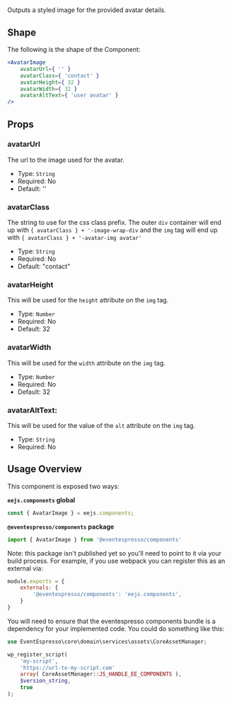 # <AvatarImage />

Outputs a styled image for the provided avatar details.

## Shape

The following is the shape of the Component:

```jsx
<AvatarImage
    avatarUrl={ '' }
    avatarClass={ 'contact' }
    avatarHeight={ 32 }
    avatarWidth={ 32 }
    avatarAltText={ 'user avatar' }
/>
```

## Props

### avatarUrl

The url to the image used for the avatar.

- Type: `String`
- Required: No
- Default: ''

### avatarClass

The string to use for the css class prefix.  The outer `div` container will end up with `{ avatarClass } + '-image-wrap-div` and the `img` tag will end up with `{ avatarClass } + '-avatar-img avatar'`

- Type: `String`
- Required: No
- Default: "contact"

### avatarHeight

This will be used for the `height` attribute on the `img` tag.

- Type: `Number`
- Required: No
- Default: 32

### avatarWidth

This will be used for the `width` attribute on the `img` tag.

- Type: `Number`
- Required: No
- Default: 32

### avatarAltText:

This will be used for the value of the `alt` attribute on the `img` tag.

- Type: `String`
- Required: No

## Usage Overview

This component
is exposed two ways:

**`eejs.components` global**

```js
const { AvatarImage } = eejs.components;
```

**`@eventespresso/components` package**

```js
import { AvatarImage } from '@eventespresso/components'
```

Note: this package isn't published yet so you'll need to point to it via your build process. For example, if you use webpack you can register this as an external via:

```js
module.exports = {
    externals: {
        '@eventespresso/components': 'eejs.components',
    }
}
```

You will need to ensure that the eventespresso components bundle is a dependency for your implemented code.  You could do something like this:

```php
use EventEspresso\core\domain\services\assets\CoreAssetManager;

wp_register_script(
    'my-script',
    'https://url-to-my-script.com'
    array( CoreAssetManager::JS_HANDLE_EE_COMPONENTS ),
    $version_string,
    true
);
```
